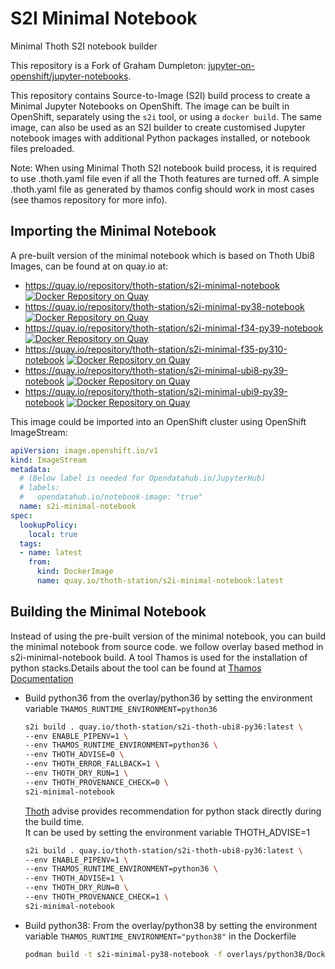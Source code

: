 # S2I Minimal Notebook

Minimal Thoth S2I notebook builder

This repository is a Fork of Graham Dumpleton: [jupyter-on-openshift/jupyter-notebooks](https://github.com/jupyter-on-openshift/jupyter-notebooks).

This repository contains Source-to-Image (S2I) build process to create a Minimal Jupyter Notebooks on OpenShift. The image can be built in OpenShift, separately using the `s2i` tool, or using a `docker build`. The same image, can also be used as an S2I builder to create customised Jupyter notebook images with additional Python packages installed, or notebook files preloaded.

Note: When using Minimal Thoth S2I notebook build process, it is required to use .thoth.yaml file even if all the Thoth features are turned off. A simple .thoth.yaml file as generated by thamos config should work in most cases (see thamos repository for more info).


## Importing the Minimal Notebook

A pre-built version of the minimal notebook which is based on Thoth Ubi8 Images, can be found at on quay.io at:

- <https://quay.io/repository/thoth-station/s2i-minimal-notebook> [![Docker Repository on Quay](https://quay.io/repository/thoth-station/s2i-minimal-notebook/status "Docker Repository on Quay")](https://quay.io/repository/thoth-station/s2i-minimal-notebook)
- <https://quay.io/repository/thoth-station/s2i-minimal-py38-notebook> [![Docker Repository on Quay](https://quay.io/repository/thoth-station/s2i-minimal-py38-notebook/status "Docker Repository on Quay")](https://quay.io/repository/thoth-station/s2i-minimal-py38-notebook)
- <https://quay.io/repository/thoth-station/s2i-minimal-f34-py39-notebook> [![Docker Repository on Quay](https://quay.io/repository/thoth-station/s2i-minimal-f34-py39-notebook/status "Docker Repository on Quay")](https://quay.io/repository/thoth-station/s2i-minimal-f34-py39-notebook)
- <https://quay.io/repository/thoth-station/s2i-minimal-f35-py310-notebook> [![Docker Repository on Quay](https://quay.io/repository/thoth-station/s2i-minimal-f35-py310-notebook/status "Docker Repository on Quay")](https://quay.io/repository/thoth-station/s2i-minimal-f35-py310-notebook)
- <https://quay.io/repository/thoth-station/s2i-minimal-ubi8-py39-notebook> [![Docker Repository on Quay](https://quay.io/repository/thoth-station/s2i-minimal-ubi8-py39-notebook/status "Docker Repository on Quay")](https://quay.io/repository/thoth-station/s2i-minimal-ubi8-py39-notebook)
- <https://quay.io/repository/thoth-station/s2i-minimal-ubi9-py39-notebook> [![Docker Repository on Quay](https://quay.io/repository/thoth-station/s2i-minimal-ubi9-py39-notebook/status "Docker Repository on Quay")](https://quay.io/repository/thoth-station/s2i-minimal-ubi9-py39-notebook)


This image could be imported into an OpenShift cluster using OpenShift ImageStream:

```yaml
apiVersion: image.openshift.io/v1
kind: ImageStream
metadata:
  # (Below label is needed for Opendatahub.io/JupyterHub)
  # labels:
  #   opendatahub.io/notebook-image: "true"
  name: s2i-minimal-notebook
spec:
  lookupPolicy:
    local: true
  tags:
  - name: latest
    from:
      kind: DockerImage
      name: quay.io/thoth-station/s2i-minimal-notebook:latest
```

## Building the Minimal Notebook

Instead of using the pre-built version of the minimal notebook, you can build the minimal notebook from source code. we follow overlay based method in s2i-minimal-notebook build. A tool Thamos is used for the installation of python stacks.Details about the tool can be found at [Thamos Documentation](https://github.com/thoth-station/thamos#support-for-multiple-runtime-environments)

- Build python36 from the overlay/python36 by setting the environment variable `THAMOS_RUNTIME_ENVIRONMENT=python36`

  ```bash
  s2i build . quay.io/thoth-station/s2i-thoth-ubi8-py36:latest \
  --env ENABLE_PIPENV=1 \
  --env THAMOS_RUNTIME_ENVIRONMENT=python36 \
  --env THOTH_ADVISE=0 \
  --env THOTH_ERROR_FALLBACK=1 \
  --env THOTH_DRY_RUN=1 \
  --env THOTH_PROVENANCE_CHECK=0 \
  s2i-minimal-notebook
  ```

  [Thoth](https://thoth-station.ninja/) advise provides recommendation for python stack directly during the build time.<br>
  It can be used by setting the environment variable THOTH_ADVISE=1

  ```bash
  s2i build . quay.io/thoth-station/s2i-thoth-ubi8-py36:latest \
  --env ENABLE_PIPENV=1 \
  --env THAMOS_RUNTIME_ENVIRONMENT=python36 \
  --env THOTH_ADVISE=1 \
  --env THOTH_DRY_RUN=0 \
  --env THOTH_PROVENANCE_CHECK=1 \
  s2i-minimal-notebook
  ```

- Build python38: From the overlay/python38 by setting the environment variable `THAMOS_RUNTIME_ENVIRONMENT="python38"` in the Dockerfile

  ```bash
  podman build -t s2i-minimal-py38-notebook -f overlays/python38/Dockerfile .
  ```
